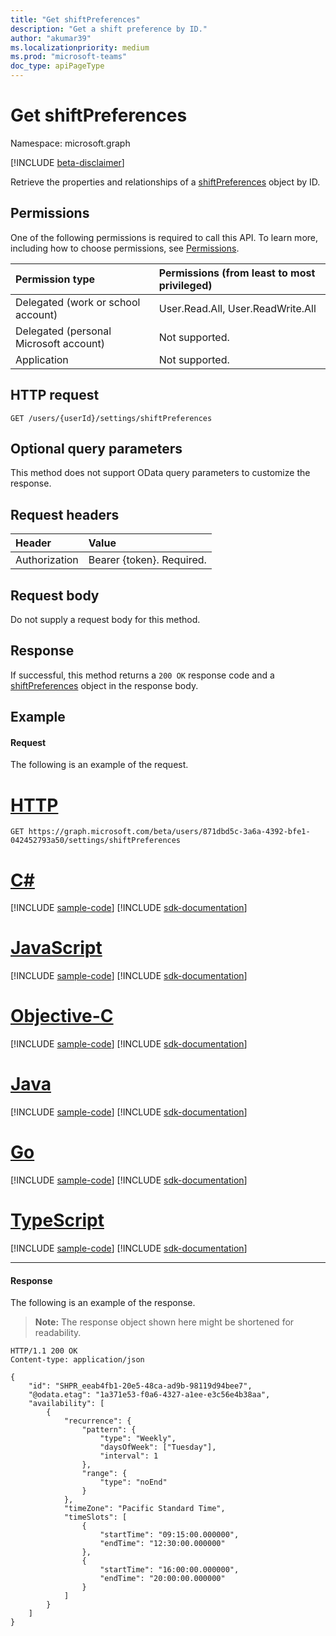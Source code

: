 ```yaml
---
title: "Get shiftPreferences"
description: "Get a shift preference by ID."
author: "akumar39"
ms.localizationpriority: medium
ms.prod: "microsoft-teams"
doc_type: apiPageType
---
```


# Get shiftPreferences

Namespace: microsoft.graph

[!INCLUDE [beta-disclaimer](../../includes/beta-disclaimer.md)]

Retrieve the properties and relationships of a [shiftPreferences](../resources/shiftpreferences.md) object by ID.

## Permissions

One of the following permissions is required to call this API. To learn more, including how to choose permissions, see [Permissions](/graph/permissions-reference).

|Permission type      | Permissions (from least to most privileged)              |
|:--------------------|:---------------------------------------------------------|
|Delegated (work or school account) | User.Read.All, User.ReadWrite.All    |
|Delegated (personal Microsoft account) | Not supported.    |
|Application | Not supported. |

## HTTP request

<!-- { "blockType": "ignored" } -->

```http
GET /users/{userId}/settings/shiftPreferences
```

## Optional query parameters

This method does not support OData query parameters to customize the response.

## Request headers

| Header       | Value |
|:---------------|:--------|
| Authorization  | Bearer {token}. Required.  |

## Request body
Do not supply a request body for this method.

## Response

If successful, this method returns a `200 OK` response code and a [shiftPreferences](../resources/shiftpreferences.md) object in the response body.

## Example

#### Request

The following is an example of the request.

# [HTTP](#tab/http)
<!-- {
  "blockType": "request",
  "name": "shift-get-2"
}-->
```msgraph-interactive
GET https://graph.microsoft.com/beta/users/871dbd5c-3a6a-4392-bfe1-042452793a50/settings/shiftPreferences
```
# [C#](#tab/csharp)
[!INCLUDE [sample-code](../includes/snippets/csharp/shift-get-2-csharp-snippets.md)]
[!INCLUDE [sdk-documentation](../includes/snippets/snippets-sdk-documentation-link.md)]

# [JavaScript](#tab/javascript)
[!INCLUDE [sample-code](../includes/snippets/javascript/shift-get-2-javascript-snippets.md)]
[!INCLUDE [sdk-documentation](../includes/snippets/snippets-sdk-documentation-link.md)]

# [Objective-C](#tab/objc)
[!INCLUDE [sample-code](../includes/snippets/objc/shift-get-2-objc-snippets.md)]
[!INCLUDE [sdk-documentation](../includes/snippets/snippets-sdk-documentation-link.md)]

# [Java](#tab/java)
[!INCLUDE [sample-code](../includes/snippets/java/shift-get-2-java-snippets.md)]
[!INCLUDE [sdk-documentation](../includes/snippets/snippets-sdk-documentation-link.md)]

# [Go](#tab/go)
[!INCLUDE [sample-code](../includes/snippets/go/shift-get-2-go-snippets.md)]
[!INCLUDE [sdk-documentation](../includes/snippets/snippets-sdk-documentation-link.md)]

# [TypeScript](#tab/typescript)
[!INCLUDE [sample-code](../includes/snippets/typescript/shift-get-2-typescript-snippets.md)]
[!INCLUDE [sdk-documentation](../includes/snippets/snippets-sdk-documentation-link.md)]

---


#### Response

The following is an example of the response.

>**Note:** The response object shown here might be shortened for readability.
<!-- {
  "blockType": "response",
  "truncated": true,
  "@odata.type": "microsoft.graph.shiftPreferences"
} -->

```http
HTTP/1.1 200 OK
Content-type: application/json

{
    "id": "SHPR_eeab4fb1-20e5-48ca-ad9b-98119d94bee7",
    "@odata.etag": "1a371e53-f0a6-4327-a1ee-e3c56e4b38aa",
    "availability": [
        {
            "recurrence": {
                "pattern": {
                    "type": "Weekly",
                    "daysOfWeek": ["Tuesday"],
                    "interval": 1
                },
                "range": {
                    "type": "noEnd"
                }
            },
            "timeZone": "Pacific Standard Time",
            "timeSlots": [
                {
                    "startTime": "09:15:00.000000",
                    "endTime": "12:30:00.000000"
                },
                {
                    "startTime": "16:00:00.000000",
                    "endTime": "20:00:00.000000"
                }
            ]
        }
    ]
}
```

<!-- uuid: 8fcb5dbc-d5aa-4681-8e31-b001d5168d79
2015-12-12 14:57:30 UTC -->
<!--
{
  "type": "#page.annotation",
  "description": "Get a user's shift preferences",
  "keywords": "",
  "section": "documentation",
  "tocPath": "",
  "suppressions": [
  ]
}
-->


